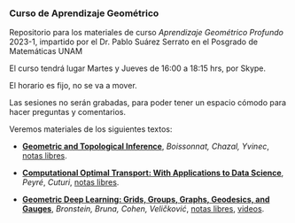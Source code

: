 ### Curso de Aprendizaje Geométrico 

Repositorio para los materiales de curso _Aprendizaje Geométrico Profundo_ 2023-1, impartido por el Dr. Pablo Suárez Serrato en el Posgrado de Matemáticas UNAM

El curso tendrá lugar Martes y Jueves de 16:00 a 18:15 hrs, por Skype.

El horario es fijo, no se va a mover.

Las sesiones no serán grabadas, para poder tener un espacio cómodo para hacer preguntas y comentarios. 

Veremos materiales de los siguientes textos:

+ **[Geometric and Topological Inference](https://www.cambridge.org/core/books/geometric-and-topological-inference/7C8CC34D8463132AE15178C5091869D0)**, _Boissonnat, Chazal, Yvinec_, [notas libres](https://geometrica.saclay.inria.fr/team/Fred.Chazal/papers/CGLcourseNotes/main.pdf
).

+ **[Computational Optimal Transport: With Applications to Data Science](https://www.nowpublishers.com/article/Details/MAL-073)**, _Peyré_, _Cuturi_, [notas libres](https://arxiv.org/abs/1803.00567).

+ **[Geometric Deep Learning: Grids, Groups, Graphs, Geodesics, and Gauges](https://arxiv.org/abs/2104.13478)**, _Bronstein, Bruna, Cohen, Veličković_, [notas libres](https://arxiv.org/abs/2104.13478), [videos](https://www.youtube.com/watch?v=PtA0lg_e5nA&list=PLn2-dEmQeTfQ8YVuHBOvAhUlnIPYxkeu3).





